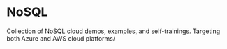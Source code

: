 # NoSQL
Collection of NoSQL cloud demos, examples, and self-trainings. Targeting both Azure and AWS cloud platforms/
